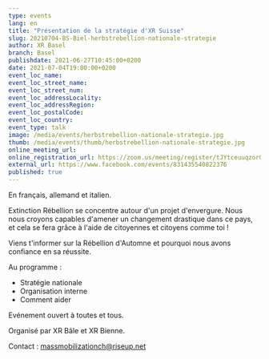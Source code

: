```yaml
---
type: events
lang: en
title: "Présentation de la stratégie d'XR Suisse"
slug: 20210704-BS-Biel-herbstrebellion-nationale-strategie
author: XR Basel
branch: Basel
publishdate: 2021-06-27T10:45:00+0200
date: 2021-07-04T19:00:00+0200
event_loc_name: 
event_loc_street_name: 
event_loc_street_num: 
event_loc_addressLocality: 
event_loc_addressRegion: 
event_loc_postalCode: 
event_loc_country: 
event_type: talk
image: /media/events/herbstrebellion-nationale-strategie.jpg
thumb: /media/events/thumb/herbstrebellion-nationale-strategie.jpg
online_meeting_url: 
online_registration_url: https://zoom.us/meeting/register/tJYtceuuqzorGdCQB4r40_V-e3XJDAvDZ3p9
external_url: https://www.facebook.com/events/831435540822376
published: true
---
```

En français, allemand et italien.

Extinction Rébellion se concentre autour d'un projet d'envergure. Nous nous croyons capables d'amener un changement drastique dans ce pays, et cela se fera grâce à l'aide de citoyennes et citoyens comme toi !

Viens t'informer sur la Rébellion d'Automne et pourquoi nous avons confiance en sa réussite.

Au programme :
- Stratégie nationale
- Organisation interne
- Comment aider

Evénement ouvert à toutes et tous.

Organisé par XR Bâle et XR Bienne.

Contact : [massmobilizationch@riseup.net](mailto:massmobilizationch@riseup.net)
